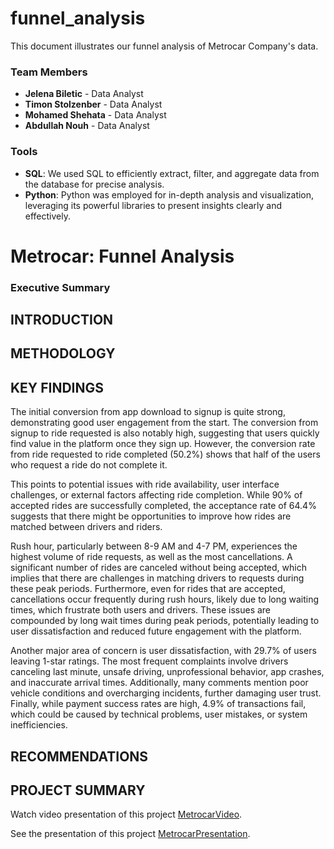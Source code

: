 # funnel_analysis
This document illustrates our funnel analysis of Metrocar Company's data.
### Team Members
- **Jelena Biletic** - Data Analyst
- **Timon Stolzenber** - Data Analyst
- **Mohamed Shehata** - Data Analyst
- **Abdullah Nouh** - Data Analyst
### Tools
- **SQL**: We used SQL to efficiently extract, filter, and aggregate data from the database for precise analysis.
- **Python**: Python was employed for in-depth analysis and visualization, leveraging its powerful libraries to present insights clearly and effectively.
# **Metrocar: Funnel Analysis**
### **Executive Summary**
## **INTRODUCTION**

## **METHODOLOGY**

## **KEY FINDINGS**
The initial conversion from app download to signup is quite strong, demonstrating good user engagement from the start. The conversion from signup to ride requested is also notably high, suggesting that users quickly find value in the platform once they sign up. However, the conversion rate from ride requested to ride completed (50.2%) shows that half of the users who request a ride do not complete it.

This points to potential issues with ride availability, user interface challenges, or external factors affecting ride completion. While 90% of accepted rides are successfully completed, the acceptance rate of 64.4% suggests that there might be opportunities to improve how rides are matched between drivers and riders.

Rush hour, particularly between 8-9 AM and 4-7 PM, experiences the highest volume of ride requests, as well as the most cancellations. A significant number of rides are canceled without being accepted, which implies that there are challenges in matching drivers to requests during these peak periods. Furthermore, even for rides that are accepted, cancellations occur frequently during rush hours, likely due to long waiting times, which frustrate both users and drivers. These issues are compounded by long wait times during peak periods, potentially leading to user dissatisfaction and reduced future engagement with the platform.

Another major area of concern is user dissatisfaction, with 29.7% of users leaving 1-star ratings. The most frequent complaints involve drivers canceling last minute, unsafe driving, unprofessional behavior, app crashes, and inaccurate arrival times. Additionally, many comments mention poor vehicle conditions and overcharging incidents, further damaging user trust. Finally, while payment success rates are high, 4.9% of transactions fail, which could be caused by technical problems, user mistakes, or system inefficiencies.
## **RECOMMENDATIONS**

## **PROJECT SUMMARY**

Watch video presentation of this project [MetrocarVideo](https://drive.google.com/file/d/1pOhBbxPcfLkeg2pGkCgK9M5BNU_svpVx/view?usp=sharing).

See the presentation of this project [MetrocarPresentation](https://docs.google.com/presentation/d/1x1k4PuT338_0PH4YwOaLVOYl1w-rU7tY0RuKssNb3so/edit?usp=sharing).
